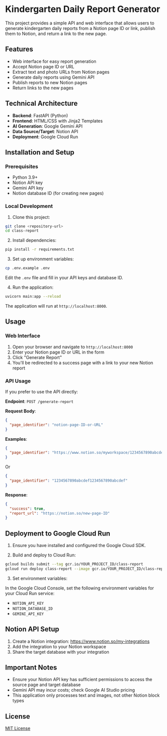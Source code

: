 # Kindergarten Daily Report Generator

This project provides a simple API and web interface that allows users to generate kindergarten daily reports from a Notion page ID or link, publish them to Notion, and return a link to the new page.

## Features

- Web interface for easy report generation
- Accept Notion page ID or URL
- Extract text and photo URLs from Notion pages
- Generate daily reports using Gemini API
- Publish reports to new Notion pages
- Return links to the new pages

## Technical Architecture

- **Backend**: FastAPI (Python)
- **Frontend**: HTML/CSS with Jinja2 Templates
- **AI Generation**: Google Gemini API
- **Data Source/Target**: Notion API
- **Deployment**: Google Cloud Run

## Installation and Setup

### Prerequisites

- Python 3.9+
- Notion API key
- Gemini API key
- Notion database ID (for creating new pages)

### Local Development

1. Clone this project:

```bash
git clone <repository-url>
cd class-report
```

2. Install dependencies:

```bash
pip install -r requirements.txt
```

3. Set up environment variables:

```bash
cp .env.example .env
```

Edit the `.env` file and fill in your API keys and database ID.

4. Run the application:

```bash
uvicorn main:app --reload
```

The application will run at `http://localhost:8000`.

## Usage

### Web Interface

1. Open your browser and navigate to `http://localhost:8000`
2. Enter your Notion page ID or URL in the form
3. Click "Generate Report"
4. You'll be redirected to a success page with a link to your new Notion report

### API Usage

If you prefer to use the API directly:

**Endpoint**: `POST /generate-report`

**Request Body**:

```json
{
  "page_identifier": "notion-page-ID-or-URL"
}
```

**Examples**:

```json
{
  "page_identifier": "https://www.notion.so/myworkspace/1234567890abcdef1234567890abcdef"
}
```

Or

```json
{
  "page_identifier": "1234567890abcdef1234567890abcdef"
}
```

**Response**:

```json
{
  "success": true,
  "report_url": "https://notion.so/new-page-ID"
}
```

## Deployment to Google Cloud Run

1. Ensure you have installed and configured the Google Cloud SDK.

2. Build and deploy to Cloud Run:

```bash
gcloud builds submit --tag gcr.io/YOUR_PROJECT_ID/class-report
gcloud run deploy class-report --image gcr.io/YOUR_PROJECT_ID/class-report --platform managed
```

3. Set environment variables:

In the Google Cloud Console, set the following environment variables for your Cloud Run service:
- `NOTION_API_KEY`
- `NOTION_DATABASE_ID`
- `GEMINI_API_KEY`

## Notion API Setup

1. Create a Notion integration: https://www.notion.so/my-integrations
2. Add the integration to your Notion workspace
3. Share the target database with your integration

## Important Notes

- Ensure your Notion API key has sufficient permissions to access the source page and target database
- Gemini API may incur costs; check Google AI Studio pricing
- This application only processes text and images, not other Notion block types

## License

[MIT License](LICENSE)

